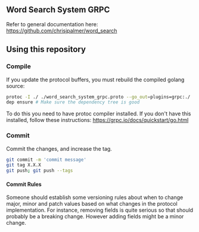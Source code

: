 ## Word Search System GRPC
Refer to general documentation here: https://github.com/chrisjpalmer/word_search

## Using this repository
### Compile
If you update the protocol buffers, you must rebuild the compiled golang source:
```sh
protoc -I ./ ./word_search_system_grpc.proto --go_out=plugins=grpc:./
dep ensure # Make sure the dependency tree is good
```

To do this you need to have protoc compiler installed. If you don't have this installed, follow these instructions: https://grpc.io/docs/quickstart/go.html

### Commit
Commit the changes, and increase the tag.
```sh
git commit -m 'commit message'
git tag X.X.X
git push; git push --tags
```

#### Commit Rules
Someone should establish some versioning rules about when to change major, minor and patch values based on what changes in the protocol implementation.
For instance, removing fields is quite serious so that should probably be a breaking change. However adding fields might be a minor change.
